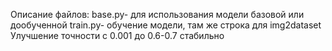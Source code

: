 Описание файлов:
base.py- для использования модели базовой или дообученной
train.py- обучение модели, там же строка для img2dataset 
Улучшение точности с 0.001 до 0.6-0.7 стабильно
